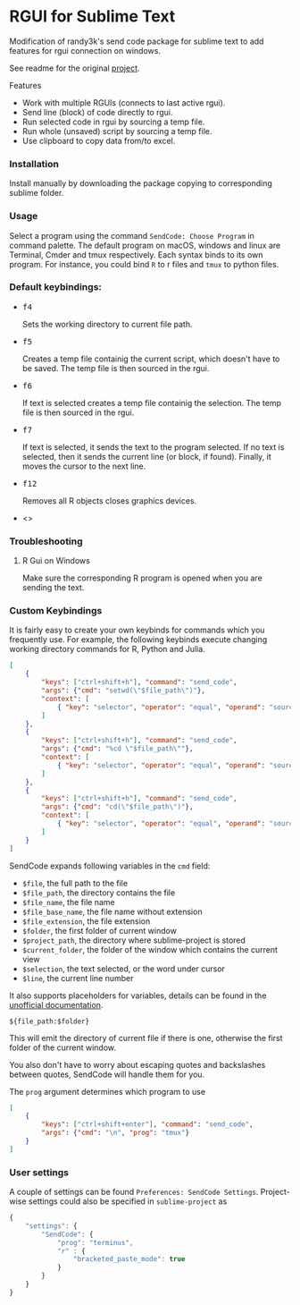 # RGUI for Sublime Text

Modification of randy3k's send code package for sublime text to add features for rgui connection on windows. 

See readme for the original [project](https://github.com/randy3k/SendCode).

Features

- Work with multiple RGUIs (connects to last active rgui).
- Send line (block) of code directly to rgui.
- Run selected code in rgui by sourcing a temp file.
- Run whole (unsaved) script by sourcing a temp file.
- Use clipboard to copy data from/to excel.

### Installation

Install manually by downloading the package copying to corresponding sublime folder. 

### Usage

Select a program using the command `SendCode: Choose Program` in command palette. The default program on macOS, windows and linux are Terminal, Cmder and tmux respectively. Each syntax binds to its own program. For instance, you could bind `R` to r files and `tmux` to python files.

### Default keybindings:

- <kbd>f4</kbd>

    Sets the working directory to current file path. 


- <kbd>f5</kbd>

    Creates a temp file containig the current script, which doesn't have to be saved. The temp file is then sourced in the rgui. 


- <kbd>f6</kbd>

    If text is selected creates a temp file containig the selection. The temp file is then sourced in the rgui. 

- <kbd>f7</kbd>

    If text is selected, it sends the text to the program selected. If no text is selected, then it sends the current line (or block, if found). Finally, it moves the cursor to the next line.

- <kbd>f12</kbd>

    Removes all R objects closes graphics devices.

- <>

### Troubleshooting


1. R Gui on Windows

   Make sure the corresponding R program is opened when you are sending the text.


### Custom Keybindings

It is fairly easy to create your own keybinds for commands which you frequently use. For example, the following keybinds execute changing working directory commands for R, Python and Julia.

```json
[
    {
        "keys": ["ctrl+shift+h"], "command": "send_code",
        "args": {"cmd": "setwd(\"$file_path\")"},
        "context": [
            { "key": "selector", "operator": "equal", "operand": "source.r" }
        ]
    },
    {
        "keys": ["ctrl+shift+h"], "command": "send_code",
        "args": {"cmd": "%cd \"$file_path\""},
        "context": [
            { "key": "selector", "operator": "equal", "operand": "source.python" }
        ]
    },
    {
        "keys": ["ctrl+shift+h"], "command": "send_code",
        "args": {"cmd": "cd(\"$file_path\")"},
        "context": [
            { "key": "selector", "operator": "equal", "operand": "source.julia" }
        ]
    }
]
```

SendCode expands following variables in the `cmd` field:

- `$file`, the full path to the file
- `$file_path`, the directory contains the file
- `$file_name`, the file name
- `$file_base_name`, the file name without extension
- `$file_extension`, the file extension
- `$folder`, the first folder of current window
- `$project_path`, the directory where sublime-project is stored
- `$current_folder`, the folder of the window which contains the current view
- `$selection`, the text selected, or the word under cursor
- `$line`, the current line number

It also supports placeholders for variables, details can be found in the [unofficial documentation](http://docs.sublimetext.info/en/latest/reference/build_systems/configuration.html#placeholders-for-variables).

```
${file_path:$folder}
```
This will emit the directory of current file if there is one, otherwise the first folder of the current window.

You also don't have to worry about escaping quotes and backslashes between quotes, SendCode will
handle them for you.

The `prog` argument determines which program to use

```json
[
    {
        "keys": ["ctrl+shift+enter"], "command": "send_code",
        "args": {"cmd": "\n", "prog": "tmux"}
    }
]
```

### User settings

A couple of settings can be found `Preferences: SendCode Settings`.
Project-wise settings could also be specified in `sublime-project` as

```js
{
    "settings": {
        "SendCode": {
            "prog": "terminus",
            "r" : {
                "bracketed_paste_mode": true
            }
        }
    }
}
```


